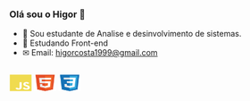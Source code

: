 ### Olá sou o Higor 👋


- 🔭 Sou estudante de Analise e desinvolvimento de sistemas.
- 🌱 Estudando Front-end
- ✉ Email: higorcosta1999@gmail.com

<div style="display: inline_block"><br>
  <img align="center" alt="HCM-Js" height="30" width="40" src="https://raw.githubusercontent.com/devicons/devicon/master/icons/javascript/javascript-plain.svg">
  <img align="center" alt="HCM-HTML" height="30" width="40" src="https://raw.githubusercontent.com/devicons/devicon/master/icons/html5/html5-original.svg">
  <img align="center" alt="HCM-CSS" height="30" width="40" src="https://raw.githubusercontent.com/devicons/devicon/master/icons/css3/css3-original.svg">
</div>


